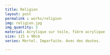 ```yaml
---
title: Religion
layout: post
permalink : works/religion
img: religion.jpg
img_quantity: 3
material: Acrylique sur toile, fibre acrylique
size: 115 x 90cm
series: Mortel. Imparfaite. Avec des doutes.

---
```

